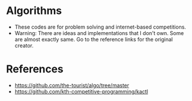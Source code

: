 # Algorithms
- These codes are for problem solving and internet-based competitions.
- Warning: There are ideas and implementations that I don't own. Some are almost exactly same. Go to the reference links for the original creator.

# References
- https://github.com/the-tourist/algo/tree/master  
- https://github.com/kth-competitive-programming/kactl  
